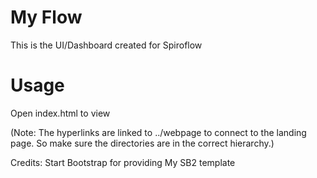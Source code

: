 # My Flow
This is the UI/Dashboard created for Spiroflow

# Usage
Open index.html to view

(Note: The hyperlinks are linked to ../webpage to connect to the landing page. So make sure the directories are in the correct hierarchy.)

Credits: Start Bootstrap for providing My SB2 template